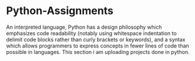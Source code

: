 # Python-Assignments
 An interpreted language, Python has a design philosophy which emphasizes code readability (notably using whitespace indentation to delimit code blocks rather than curly brackets or keywords), and a syntax which allows programmers to express concepts in fewer lines of code than possible in languages. This section i am uploading projects done in python.
